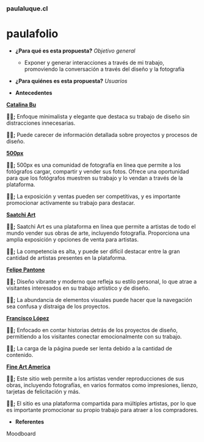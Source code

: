 ### paulaluque.cl
# paulafolio

* **¿Para qué es esta propuesta?**
*Objetivo general*
  * Exponer y generar interacciones a través de mi trabajo, promoviendo la conversación a través del diseño y la fotografía


* **¿Para quiénes es esta propuesta?**
*Usuarios*


* **Antecedentes**

[**Catalina Bu** ](catalinabu.com)

**👍🏼;**
Enfoque minimalista y elegante que destaca su trabajo de diseño sin distracciones innecesarias.

**👎🏼;**
Puede carecer de información detallada sobre proyectos y procesos de diseño.


[**500px** ](500px.com)

**👍🏼;**
500px es una comunidad de fotografía en línea que permite a los fotógrafos cargar, compartir y vender sus fotos. Ofrece una oportunidad para que los fotógrafos muestren su trabajo y lo vendan a través de la plataforma.

**👎🏼;**
La exposición y ventas pueden ser competitivas, y es importante promocionar activamente su trabajo para destacar.


[**Saatchi Art** ](www.saatchiart.com)

**👍🏼;**
Saatchi Art es una plataforma en línea que permite a artistas de todo el mundo vender sus obras de arte, incluyendo fotografía. Proporciona una amplia exposición y opciones de venta para artistas.

**👎🏼;**
 La competencia es alta, y puede ser difícil destacar entre la gran cantidad de artistas presentes en la plataforma.


[**Felipe Pantone** ](felipepantone.com)

**👍🏼;**
Diseño vibrante y moderno que refleja su estilo personal, lo que atrae a visitantes interesados en su trabajo artístico y de diseño.

**👎🏼;**
La abundancia de elementos visuales puede hacer que la navegación sea confusa y distraiga de los proyectos.


[**Francisco López** ](pancholopez.cl)

**👍🏼;**
Enfocado en contar historias detrás de los proyectos de diseño, permitiendo a los visitantes conectar emocionalmente con su trabajo.

**👎🏼;**
La carga de la página puede ser lenta debido a la cantidad de contenido.


[**Fine Art America** ](fineartamerica.com)

**👍🏼;**
Este sitio web permite a los artistas vender reproducciones de sus obras, incluyendo fotografías, en varios formatos como impresiones, lienzo, tarjetas de felicitación y más.

**👎🏼;**
El sitio es una plataforma compartida para múltiples artistas, por lo que es importante promocionar su propio trabajo para atraer a los compradores.


* **Referentes**

Moodboard
